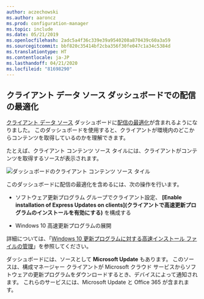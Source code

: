 ```yaml
---
author: aczechowski
ms.author: aaroncz
ms.prod: configuration-manager
ms.topic: include
ms.date: 05/21/2019
ms.openlocfilehash: 2adc5a4f36c339e39a9540208a870439c60a3a59
ms.sourcegitcommit: bbf820c35414bf2cba356f30fe047c1a34c5384d
ms.translationtype: HT
ms.contentlocale: ja-JP
ms.lasthandoff: 04/21/2020
ms.locfileid: "81698290"
---
```

## <a name="delivery-optimization-in-client-data-sources-dashboard"></a><a name="bkmk_do"></a> クライアント データ ソース ダッシュボードでの配信の最適化

<!--3555759-->

[クライアント データ ソース](../../../../servers/deploy/configure/monitor-content-you-have-distributed.md#client-data-sources-dashboard) ダッシュボードに[配信の最適化](../../../../plan-design/hierarchy/fundamental-concepts-for-content-management.md#delivery-optimization)が含まれるようになりました。 このダッシュボードを使用すると、クライアントが環境内のどこからコンテンツを取得しているのかを理解できます。

たとえば、クライアント コンテンツ ソース タイルには、クライアントがコンテンツを取得するソースが表示されます。

![ダッシュボードのクライアント コンテンツ ソース タイル](../../media/3555759-do-source.png)

このダッシュボードに配信の最適化を含めるには、次の操作を行います。

- ソフトウェア更新プログラム グループでクライアント設定、 **[Enable installation of Express Updates on clients]\(クライアントで高速更新プログラムのインストールを有効にする\)** を構成する

- Windows 10 高速更新プログラムの展開

詳細については、「[Windows 10 更新プログラムに対する高速インストール ファイルの管理](../../../../../sum/deploy-use/manage-express-installation-files-for-windows-10-updates.md)」を参照してください。

ダッシュボードには、ソースとして **Microsoft Update** もあります。 このソースは、構成マネージャー クライアントが Microsoft クラウド サービスからソフトウェアの更新プログラムをダウンロードするとき、デバイスによって通知されます。 これらのサービスには、Microsoft Update と Office 365 が含まれます。
